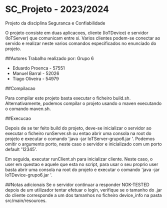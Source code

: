 # SC_Projeto - 2023/2024

Projeto da disciplina Seguranca e Confiabilidade

O projeto consiste em duas aplicacoes, cliente (IoTDevice) e servidor (IoTServer) que comunicam entre si. Varios clientes podem-se conectar ao servido e realizar neste
varios comandos especificados no enunciado do projeto.

##Autores
Trabalho realizado por:
  Grupo 6

- Eduardo Proenca - 57551
- Manuel Barral - 52026
- Tiago Oliveira - 54979

##Compilacao

Para compilar este projeto basta executar o ficheiro build.sh.
Alternativamente, podemos compilar o projeto usando o maven executando o comando maven.sh.

##Execucao

Depois de se ter feito build do projeto, deve-se inicializar o servidor ao executar o ficheiro runServer.sh ou entao abrir uma consola na root do projeto e executar o comando 'java -jar IoTServer-grupo6.jar <port>'. Podemos omitir o argumento porto, neste caso o servidor e inicializado com um porto default '12345'.

Em seguida, executar runClient.sh para inicializar cliente. Neste caso, o user em questao e aquele que esta no script, para usar o seu proprio user basta abrir uma consola na root do projeto e executar o comando 'java -jar IoTDevice-grupo6.jar <serverAdress devId user>'.

##Notas adicionais
Se o servidor continuar a responder NOK-TESTED depois de um utilizador tentar efetuar o login, verifique se o tamanho do .jar do cliente corresponde a um dos tamanhos no ficheiro device_info na pasta src/main/resources.
